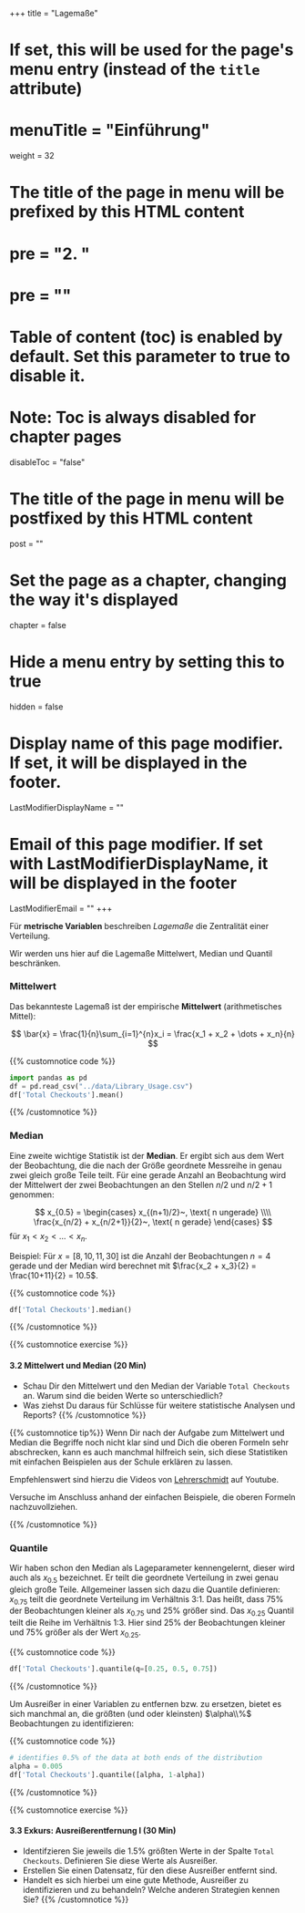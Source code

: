 +++
title = "Lagemaße"
# If set, this will be used for the page's menu entry (instead of the `title` attribute)
# menuTitle = "Einführung"
weight = 32
# The title of the page in menu will be prefixed by this HTML content
# pre = "<b>2. </b>"
# pre = "<i class='fab fa-github'></i>"
# Table of content (toc) is enabled by default. Set this parameter to true to disable it.
# Note: Toc is always disabled for chapter pages
disableToc = "false"

# The title of the page in menu will be postfixed by this HTML content
post = ""
# Set the page as a chapter, changing the way it's displayed
chapter = false
# Hide a menu entry by setting this to true
hidden = false
# Display name of this page modifier. If set, it will be displayed in the footer.
LastModifierDisplayName = ""
# Email of this page modifier. If set with LastModifierDisplayName, it will be displayed in the footer
LastModifierEmail = ""
+++

Für **metrische Variablen** beschreiben *Lagemaße* die Zentralität einer Verteilung. 

Wir werden uns hier auf die Lagemaße Mittelwert, Median und Quantil beschränken. 


### Mittelwert

Das bekannteste Lagemaß ist der empirische **Mittelwert** (arithmetisches Mittel):

$$
\bar{x} = \frac{1}{n}\sum_{i=1}^{n}x_i = \frac{x_1 + x_2 + \dots + x_n}{n}
$$

{{% customnotice code %}}
```python
import pandas as pd
df = pd.read_csv("../data/Library_Usage.csv")
df['Total Checkouts'].mean()
```
{{% /customnotice %}}

### Median

Eine zweite wichtige Statistik ist der **Median**. Er ergibt sich aus dem Wert der Beobachtung, die die nach der Größe geordnete Messreihe in genau zwei gleich große Teile teilt. Für eine gerade Anzahl an Beobachtung wird der Mittelwert der zwei Beobachtungen an den Stellen $n/2$ und $n/2+1$ genommen:

$$
x_{0.5} =
\begin{cases}
x_{(n+1)/2}~, \text{ n ungerade} \\\\
\frac{x_{n/2} + x_{n/2+1}}{2}~, \text{ n gerade}
\end{cases}
$$
für $x_1 < x_2 < \dots < x_n$.

Beispiel: Für $x=[8, 10, 11, 30]$ ist die Anzahl der Beobachtungen $n=4$ gerade und der Median wird berechnet mit $\frac{x_2 + x_3}{2} = \frac{10+11}{2} = 10.5$.

{{% customnotice code %}}
```python
df['Total Checkouts'].median()
```
{{% /customnotice %}}

{{% customnotice exercise %}}

#### 3.2 Mittelwert und Median (20 Min)

- Schau Dir den Mittelwert und den Median der Variable `Total Checkouts` an. Warum sind die beiden Werte so unterschiedlich?
- Was ziehst Du daraus für Schlüsse für weitere statistische Analysen und Reports?
{{% /customnotice %}}

{{% customnotice tip%}}
Wenn Dir nach der Aufgabe zum Mittelwert und Median die Begriffe noch nicht klar sind und Dich die oberen Formeln sehr abschrecken, kann es auch manchmal hilfreich sein, sich diese Statistiken mit einfachen Beispielen aus der Schule erklären zu lassen. 

Empfehlenswert sind hierzu die Videos von [Lehrerschmidt](https://www.youtube.com/c/lehrerschmidt/featured) auf Youtube.

Versuche im Anschluss anhand der einfachen Beispiele, die oberen Formeln nachzuvollziehen.

{{% /customnotice %}}

### Quantile

Wir haben schon den Median als Lageparameter kennengelernt, dieser wird auch als $x_{0.5}$ bezeichnet. Er teilt die geordnete Verteilung in zwei genau gleich große Teile. Allgemeiner lassen sich dazu die Quantile definieren: $x_{0.75}$ teilt die geordnete Verteilung im Verhältnis 3:1. Das heißt, dass 75% der Beobachtungen kleiner als $x_{0.75}$ und 25% größer sind.
Das $x_{0.25}$ Quantil teilt die Reihe im Verhältnis 1:3. Hier sind 25% der Beobachtungen kleiner und 75% größer als der Wert $x_{0.25}$.

{{% customnotice code %}}
```python
df['Total Checkouts'].quantile(q=[0.25, 0.5, 0.75])
```
{{% /customnotice %}}

Um Ausreißer in einer Variablen zu entfernen bzw. zu ersetzen, bietet es sich manchmal an, die größten (und oder kleinsten) $\alpha\\%$ Beobachtungen zu identifizieren: 

{{% customnotice code %}}
```python
# identifies 0.5% of the data at both ends of the distribution
alpha = 0.005
df['Total Checkouts'].quantile([alpha, 1-alpha])
```
{{% /customnotice %}}

{{% customnotice exercise %}}

#### 3.3 Exkurs: Ausreißerentfernung I (30 Min)

- Identifzieren Sie jeweils die 1.5% größten Werte in der Spalte `Total Checkouts`. Definieren Sie diese Werte als Ausreißer. 
- Erstellen Sie einen Datensatz, für den diese Ausreißer entfernt sind.
- Handelt es sich hierbei um eine gute Methode, Ausreißer zu identifizieren und zu behandeln? Welche anderen Strategien kennen Sie?
{{% /customnotice %}}








